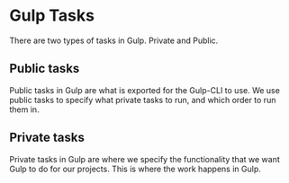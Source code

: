 # Gulp Tasks
There are two types of tasks in Gulp. Private and Public.

## Public tasks
Public tasks in Gulp are what is exported for the Gulp-CLI to use. We use public tasks to specify what private tasks to run, and which order to run them in. 

## Private tasks
Private tasks in Gulp are where we specify the functionality that we want Gulp to do for our projects. This is where the work happens in Gulp.